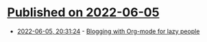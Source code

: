 # [Published on 2022-06-05](index.md)

* [2022-06-05, 20:31:24](https://news.ycombinator.com/item?id=31634559) - [Blogging with Org-mode for lazy people](https://github.com/novoid/lazyblorg)
